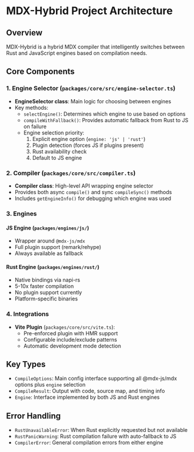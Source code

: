 # MDX-Hybrid Project Architecture

## Overview
MDX-Hybrid is a hybrid MDX compiler that intelligently switches between Rust and JavaScript engines based on compilation needs.

## Core Components

### 1. Engine Selector (`packages/core/src/engine-selector.ts`)
- **EngineSelector class**: Main logic for choosing between engines
- Key methods:
  - `selectEngine()`: Determines which engine to use based on options
  - `compileWithFallback()`: Provides automatic fallback from Rust to JS on failure
  - Engine selection priority:
    1. Explicit engine option (`engine: 'js' | 'rust'`)
    2. Plugin detection (forces JS if plugins present)
    3. Rust availability check
    4. Default to JS engine

### 2. Compiler (`packages/core/src/compiler.ts`)
- **Compiler class**: High-level API wrapping engine selector
- Provides both async `compile()` and sync `compileSync()` methods
- Includes `getEngineInfo()` for debugging which engine was used

### 3. Engines

#### JS Engine (`packages/engines/js/`)
- Wrapper around `@mdx-js/mdx`
- Full plugin support (remark/rehype)
- Always available as fallback

#### Rust Engine (`packages/engines/rust/`)
- Native bindings via napi-rs
- 5-10x faster compilation
- No plugin support currently
- Platform-specific binaries

### 4. Integrations
- **Vite Plugin** (`packages/core/src/vite.ts`): 
  - Pre-enforced plugin with HMR support
  - Configurable include/exclude patterns
  - Automatic development mode detection

## Key Types
- `CompileOptions`: Main config interface supporting all @mdx-js/mdx options plus `engine` selection
- `CompileResult`: Output with code, source map, and timing info
- `Engine`: Interface implemented by both JS and Rust engines

## Error Handling
- `RustUnavailableError`: When Rust explicitly requested but not available
- `RustPanicWarning`: Rust compilation failure with auto-fallback to JS
- `CompilerError`: General compilation errors from either engine